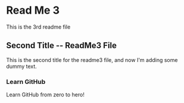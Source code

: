 # Read Me 3

This is the 3rd readme file

## Second Title -- ReadMe3 File
This is the second title for the readme3 file, and now I'm adding some dummy text.

### Learn GitHub
Learn GitHub from zero to hero!